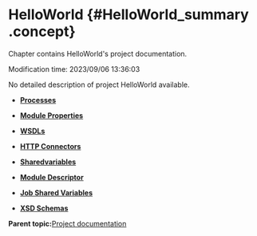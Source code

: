 # HelloWorld {#HelloWorld_summary .concept}

Chapter contains HelloWorld's project documentation.

Modification time: 2023/09/06 13:36:03

No detailed description of project HelloWorld available.

-   **[Processes](../../projects/HelloWorld/common/process.md)**  

-   **[Module Properties](../../projects/HelloWorld/common/substvar.md)**  

-   **[WSDLs](../../projects/HelloWorld/common/wsdl.md)**  

-   **[HTTP Connectors](../../projects/HelloWorld/common/httpConnector.md)**  

-   **[Sharedvariables](../../projects/HelloWorld/common/sharedvariable.md)**  

-   **[Module Descriptor](../../projects/HelloWorld/common/moduleDescriptor.md)**  

-   **[Job Shared Variables](../../projects/HelloWorld/common/jobsharedvariable.md)**  

-   **[XSD Schemas](../../projects/HelloWorld/common/xsd.md)**  


**Parent topic:**[Project documentation](../../projects/projects.md)

